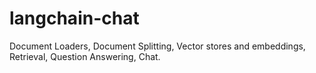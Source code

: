 # langchain-chat

Document Loaders, Document Splitting, Vector stores and embeddings, Retrieval, Question Answering, Chat.